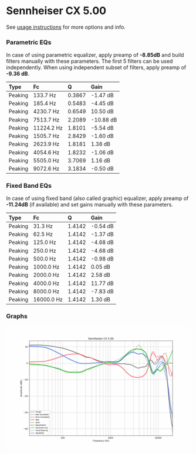 # Sennheiser CX 5.00
See [usage instructions](https://github.com/jaakkopasanen/AutoEq#usage) for more options and info.

### Parametric EQs
In case of using parametric equalizer, apply preamp of **-8.85dB** and build filters manually
with these parameters. The first 5 filters can be used independently.
When using independent subset of filters, apply preamp of **-9.36 dB**.

| Type    | Fc         |      Q | Gain      |
|:--------|:-----------|:-------|:----------|
| Peaking | 133.7 Hz   | 0.3867 | -1.47 dB  |
| Peaking | 185.4 Hz   | 0.5483 | -4.45 dB  |
| Peaking | 4230.7 Hz  | 0.6549 | 10.50 dB  |
| Peaking | 7513.7 Hz  | 2.2089 | -10.88 dB |
| Peaking | 11224.2 Hz | 1.8101 | -5.54 dB  |
| Peaking | 1505.7 Hz  | 2.8429 | -1.60 dB  |
| Peaking | 2623.9 Hz  | 1.8181 | 1.38 dB   |
| Peaking | 4054.6 Hz  | 1.8232 | -1.06 dB  |
| Peaking | 5505.0 Hz  | 3.7069 | 1.16 dB   |
| Peaking | 9072.6 Hz  | 3.1834 | -0.50 dB  |

### Fixed Band EQs
In case of using fixed band (also called graphic) equalizer, apply preamp of **-11.24dB**
(if available) and set gains manually with these parameters.

| Type    | Fc         |      Q | Gain     |
|:--------|:-----------|:-------|:---------|
| Peaking | 31.3 Hz    | 1.4142 | -0.54 dB |
| Peaking | 62.5 Hz    | 1.4142 | -1.37 dB |
| Peaking | 125.0 Hz   | 1.4142 | -4.68 dB |
| Peaking | 250.0 Hz   | 1.4142 | -4.68 dB |
| Peaking | 500.0 Hz   | 1.4142 | -0.98 dB |
| Peaking | 1000.0 Hz  | 1.4142 | 0.05 dB  |
| Peaking | 2000.0 Hz  | 1.4142 | 2.58 dB  |
| Peaking | 4000.0 Hz  | 1.4142 | 11.77 dB |
| Peaking | 8000.0 Hz  | 1.4142 | -7.83 dB |
| Peaking | 16000.0 Hz | 1.4142 | 1.30 dB  |

### Graphs
![](./Sennheiser%20CX%205.00.png)